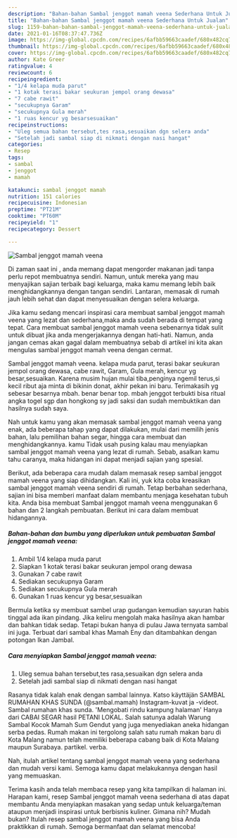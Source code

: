 ```yaml
---
description: "Bahan-bahan Sambal jenggot mamah veena Sederhana Untuk Jualan"
title: "Bahan-bahan Sambal jenggot mamah veena Sederhana Untuk Jualan"
slug: 1159-bahan-bahan-sambal-jenggot-mamah-veena-sederhana-untuk-jualan
date: 2021-01-16T08:37:47.736Z
image: https://img-global.cpcdn.com/recipes/6afbb59663caadef/680x482cq70/sambal-jenggot-mamah-veena-foto-resep-utama.jpg
thumbnail: https://img-global.cpcdn.com/recipes/6afbb59663caadef/680x482cq70/sambal-jenggot-mamah-veena-foto-resep-utama.jpg
cover: https://img-global.cpcdn.com/recipes/6afbb59663caadef/680x482cq70/sambal-jenggot-mamah-veena-foto-resep-utama.jpg
author: Kate Greer
ratingvalue: 4
reviewcount: 6
recipeingredient:
- "1/4 kelapa muda parut"
- "1 kotak terasi bakar seukuran jempol orang dewasa"
- "7 cabe rawit"
- "secukupnya Garam"
- "secukupnya Gula merah"
- "1 ruas kencur yg besarsesuaikan"
recipeinstructions:
- "Uleg semua bahan tersebut,tes rasa,sesuaikan dgn selera anda"
- "Setelah jadi sambal siap di nikmati dengan nasi hangat"
categories:
- Resep
tags:
- sambal
- jenggot
- mamah

katakunci: sambal jenggot mamah 
nutrition: 151 calories
recipecuisine: Indonesian
preptime: "PT21M"
cooktime: "PT60M"
recipeyield: "1"
recipecategory: Dessert

---
```



![Sambal jenggot mamah veena](https://img-global.cpcdn.com/recipes/6afbb59663caadef/680x482cq70/sambal-jenggot-mamah-veena-foto-resep-utama.jpg)

Di zaman  saat ini , anda memang dapat mengorder makanan jadi tanpa perlu repot membuatnya sendiri. Namun, untuk mereka yang mau menyajikan sajian terbaik bagi keluarga, maka kamu memang lebih baik menghidangkannya dengan tangan sendiri. Lantaran, memasak di rumah jauh lebih sehat dan dapat menyesuaikan dengan selera keluarga.

Jika kamu sedang mencari inspirasi cara membuat sambal jenggot mamah veena yang lezat dan sederhana,maka anda sudah berada di tempat yang tepat. Cara membuat sambal jenggot mamah veena  sebenarnya tidak sulit untuk dibuat jika anda mengerjakannya dengan hati-hati. Namun, anda jangan cemas akan gagal dalam membuatnya 
sebab di artikel ini kita akan mengulas sambal jenggot mamah veena dengan cermat.  

Sambal jenggot mamah veena. kelapa muda parut, terasi bakar seukuran jempol orang dewasa, cabe rawit, Garam, Gula merah, kencur yg besar,sesuaikan. Karena musim hujan mulai tiba,penginya ngemil terus,si kecil ribut aja minta di bikinin donat, akhir pekan ini baru. Terimakasih yg sebesar besarnya mbah. benar benar top. mbah jenggot terbukti bisa ritual angka togel sgp dan hongkong sy jadi saksi dan sudah membuktikan dan hasilnya sudah saya.

Nah untuk kamu yang akan memasak sambal jenggot mamah veena yang enak, ada beberapa tahap yang dapat dilakukan, mulai dari memilih jenis bahan, lalu pemilihan bahan segar, hingga cara membuat dan menghidangkannya. kamu Tidak usah pusing kalau mau menyiapkan sambal jenggot mamah veena yang lezat di rumah. Sebab, asalkan kamu  tahu caranya, maka hidangan ini dapat menjadi sajian yang spesial.

Berikut, ada beberapa cara mudah dalam memasak resep sambal jenggot mamah veena yang siap dihidangkan. Kali ini, yuk kita coba kreasikan sambal jenggot mamah veena sendiri di rumah. Tetap berbahan sederhana, sajian ini bisa memberi manfaat dalam membantu menjaga kesehatan tubuh kita. Anda bisa membuat Sambal jenggot mamah veena menggunakan 6 bahan dan 2 langkah pembuatan. Berikut ini cara dalam membuat hidangannya.

<!--inarticleads1-->

##### Bahan-bahan dan bumbu yang diperlukan untuk pembuatan Sambal jenggot mamah veena:

1. Ambil 1/4 kelapa muda parut
1. Siapkan 1 kotak terasi bakar seukuran jempol orang dewasa
1. Gunakan 7 cabe rawit
1. Sediakan secukupnya Garam
1. Sediakan secukupnya Gula merah
1. Gunakan 1 ruas kencur yg besar,sesuaikan


Bermula ketika sy membuat sambel urap gudangan kemudian sayuran habis tinggal ada ikan pindang. Jika keliru mengolah maka hasilnya akan hambar dan bahkan tidak sedap. Tetapi bukan hanya di pulau Jawa ternyata sambal ini juga. Terbuat dari sambal khas Mamah Eny dan ditambahkan dengan potongan Ikan Jambal. 

<!--inarticleads2-->

##### Cara menyiapkan Sambal jenggot mamah veena:

1. Uleg semua bahan tersebut,tes rasa,sesuaikan dgn selera anda
1. Setelah jadi sambal siap di nikmati dengan nasi hangat


Rasanya tidak kalah enak dengan sambal lainnya. Katso käyttäjän SAMBAL RUMAHAN KHAS SUNDA (@sambal.mamah) Instagram-kuvat ja -videot. Sambal rumahan khas sunda. &#39;Mengobati rindu kampung halaman&#39; Hanya dari CABAI SEGAR hasil PETANI LOKAL. Salah satunya adalah Warung Sambal Kocok Mamah Sum Gendut yang juga menyediakan aneka hidangan serba pedas. Rumah makan ini tergolong salah satu rumah makan baru di Kota Malang namun telah memiliki beberapa cabang baik di Kota Malang maupun Surabaya. partikel. verba. 

Nah, itulah artikel tentang  sambal jenggot mamah veena  yang sederhana dan mudah versi kami. Semoga kamu dapat melakukannya dengan hasil yang memuaskan. 

Terima kasih anda telah membaca resep yang kita tampilkan di halaman ini. Harapan kami, resep  Sambal jenggot mamah veena sederhana di atas dapat membantu Anda menyiapkan masakan yang sedap untuk keluarga/teman ataupun menjadi inspirasi untuk berbisnis kuliner. Gimana nih? Mudah bukan? Itulah resep sambal jenggot mamah veena yang bisa Anda praktikkan di rumah. Semoga bermanfaat dan selamat mencoba!

